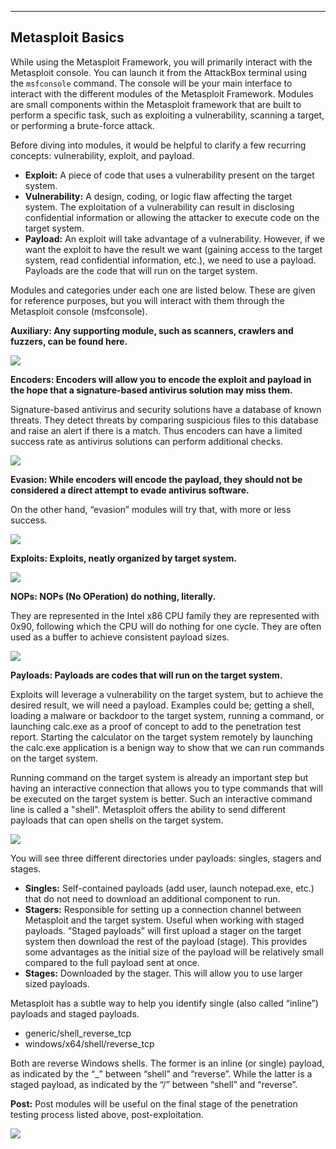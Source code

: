 --- ---

<h2>Metasploit Basics</h2>

While using the Metasploit Framework, you will primarily interact with the Metasploit console. You can launch it from the AttackBox terminal using the `msfconsole` command. The console will be your main interface to interact with the different modules of the Metasploit Framework. Modules are small components within the Metasploit framework that are built to perform a specific task, such as exploiting a vulnerability, scanning a target, or performing a brute-force attack.  

Before diving into modules, it would be helpful to clarify a few recurring concepts: vulnerability, exploit, and payload.

-   **Exploit:** A piece of code that uses a vulnerability present on the target system.
-   **Vulnerability:** A design, coding, or logic flaw affecting the target system. The exploitation of a vulnerability can result in disclosing confidential information or allowing the attacker to execute code on the target system.
-   **Payload:** An exploit will take advantage of a vulnerability. However, if we want the exploit to have the result we want (gaining access to the target system, read confidential information, etc.), we need to use a payload. Payloads are the code that will run on the target system.

Modules and categories under each one are listed below. These are given for reference purposes, but you will interact with them through the Metasploit console (msfconsole).

**Auxiliary: Any supporting module, such as scanners, crawlers and fuzzers, can be found here.**

![](https://tryhackme-images.s3.amazonaws.com/user-uploads/603df7900d7b6f1dff18b0bd/room-content/aaeb4ff4aa7fc33289b2bb581d874f16.png)

**Encoders: Encoders will allow you to encode the exploit and payload in the hope that a signature-based antivirus solution may miss them.**

Signature-based antivirus and security solutions have a database of known threats. They detect threats by comparing suspicious files to this database and raise an alert if there is a match. Thus encoders can have a limited success rate as antivirus solutions can perform additional checks.  

![](https://tryhackme-images.s3.amazonaws.com/user-uploads/603df7900d7b6f1dff18b0bd/room-content/814490c07d05616009169c80cbb173a5.png)

**Evasion: While encoders will encode the payload, they should not be considered a direct attempt to evade antivirus software.**

On the other hand, “evasion” modules will try that, with more or less success.  

![](https://tryhackme-images.s3.amazonaws.com/user-uploads/603df7900d7b6f1dff18b0bd/room-content/fe66d8ad4c915fa496a20e6f6291a0ad.png)

**Exploits: Exploits, neatly organized by target system.**

![](https://tryhackme-images.s3.amazonaws.com/user-uploads/603df7900d7b6f1dff18b0bd/room-content/b940db3ff6ec430322206f2e161114fc.png)

**NOPs: NOPs (No OPeration) do nothing, literally.**

They are represented in the Intel x86 CPU family they are represented with 0x90, following which the CPU will do nothing for one cycle. They are often used as a buffer to achieve consistent payload sizes.

![](https://tryhackme-images.s3.amazonaws.com/user-uploads/603df7900d7b6f1dff18b0bd/room-content/71c6dee3ef13c5bc841aac92ce3253d7.png)

**Payloads: Payloads are codes that will run on the target system.**

Exploits will leverage a vulnerability on the target system, but to achieve the desired result, we will need a payload. Examples could be; getting a shell, loading a malware or backdoor to the target system, running a command, or launching calc.exe as a proof of concept to add to the penetration test report. Starting the calculator on the target system remotely by launching the calc.exe application is a benign way to show that we can run commands on the target system.

Running command on the target system is already an important step but having an interactive connection that allows you to type commands that will be executed on the target system is better. Such an interactive command line is called a "shell". Metasploit offers the ability to send different payloads that can open shells on the target system.

  
![](https://tryhackme-images.s3.amazonaws.com/user-uploads/603df7900d7b6f1dff18b0bd/room-content/a4c9a90b50c7c46a6c8c1a5f78500ad1.png)

You will see three different directories under payloads: singles, stagers and stages.

-   **Singles:** Self-contained payloads (add user, launch notepad.exe, etc.) that do not need to download an additional component to run.
-   **Stagers:** Responsible for setting up a connection channel between Metasploit and the target system. Useful when working with staged payloads. “Staged payloads” will first upload a stager on the target system then download the rest of the payload (stage). This provides some advantages as the initial size of the payload will be relatively small compared to the full payload sent at once.
-   **Stages:** Downloaded by the stager. This will allow you to use larger sized payloads.

Metasploit has a subtle way to help you identify single (also called “inline”) payloads and staged payloads.

-   generic/shell_reverse_tcp
-   windows/x64/shell/reverse_tcp

Both are reverse Windows shells. The former is an inline (or single) payload, as indicated by the “_” between “shell” and “reverse”. While the latter is a staged payload, as indicated by the “/” between “shell” and “reverse”.

**Post:** Post modules will be useful on the final stage of the penetration testing process listed above, post-exploitation.

![](https://tryhackme-images.s3.amazonaws.com/user-uploads/603df7900d7b6f1dff18b0bd/room-content/fa98b51a9b3862dc43eb0d3007057290.png)